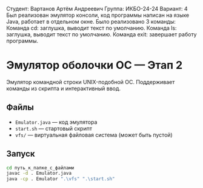 Студент: Вартанов Артём Андреевич Группа: ИКБО-24-24 Вариант: 4
Был реализован эмулятор консоли, код программы написан на языке Java, работает в отдельном окне.
Было реализовано 3 команды:
Команда cd: заглушка, выводит текст по умолчанию.
Команда ls: заглушка, выводит текст по умолчанию.
Команда exit: завершает работу программы.

# Эмулятор оболочки ОС — Этап 2

Эмулятор командной строки UNIX-подобной ОС. Поддерживает команды из скрипта и интерактивный ввод.

## Файлы
- `Emulator.java` — код эмулятора  
- `start.sh` — стартовый скрипт  
- `vfs/` — виртуальная файловая система (может быть пустой)  

## Запуск
```bash
cd путь_к_папке_с_файлами
javac -d . Emulator.java
java -cp . Emulator ".\vfs" ".\start.sh"
